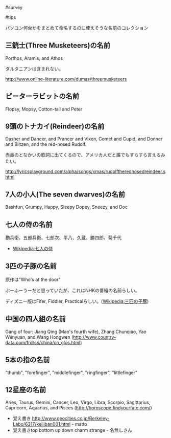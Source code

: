 #survey

#tips



パソコン何台かをまとめて命名するのに使えそうな名前のコレクション


## 三銃士(Three Musketeers)の名前

Porthos, Aramis, and Athos



ダルタニアンは含まれない。



http://www.online-literature.com/dumas/threemusketeers


## ピーターラビットの名前

Flopsy, Mopsy, Cotton-tail and Peter


## 9頭のトナカイ(Reindeer)の名前

Dasher and Dancer, and Prancer and Vixen, Comet and Cupid, and Donner and Blitzen, and the red-nosed Rudolf.

赤鼻のとなかいの歌詞に出てくるので、アメリカ人だと誰でもすらすら言えるみたい。

http://lyricsplayground.com/alpha/songs/xmas/rudolftherednosedreindeer.shtml


## 7人の小人(The seven dwarves)の名前

Bashfun, Grumpy, Happy, Sleepy Dopey, Sneezy, and Doc




## 七人の侍の名前

勘兵衛、五郎兵衛、七郎次、平八、久蔵、勝四郎、菊千代

* [Wikipedia:七人の侍](Wikipedia:七人の侍)

## 3匹の子豚の名前

原作は"Who's at the door"



ぶーふーうーだと思っていたが、これはNHKの番組の名前らしい。

ディズニー版はFifer, Fiddler, Practicalらしい。([Wikipedia:三匹の子豚](Wikipedia:三匹の子豚))


## 中国の四人組の名前

Gang of four: Jiang Qing (Mao's fourth wife), Zhang Chunqiao, Yao Wenyuan, and Wang Hongwen (http://www.country-data.com/frd/cs/china/cn_glos.html)


## 5本の指の名前

"thumb", "forefinger", "middlefinger", "ringfinger", "littlefinger"


## 12星座の名前

Aries, Taurus, Gemini, Cancer, Leo, Virgo, Libra, Scorpio, Sagittarius, Capricorn, Aquarius, and Pisces (http://horoscope.findyourfate.com/)

* 覚え書き http://www.geocities.co.jp/Berkeley-Labo/6317/keijiban001.html - matto 
* 覚え書きtop bottom up down charm strange - 名無しさん 
<!--  -->


